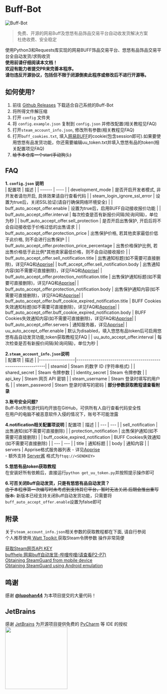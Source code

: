 # Buff-Bot  
![Buff-Bot](https://socialify.git.ci/jiajiaxd/Buff-Bot/image?description=1&forks=1&issues=1&language=1&name=1&owner=1&pattern=Plus&pulls=1&stargazers=1&theme=Auto)
> 免费、开源的网易Buff及悠悠有品饰品交易平台自动收发货解决方案  
> 杜绝收费、安全稳定

使用Python3和Requests库实现的网易BUFF饰品交易平台、悠悠有品饰品交易平台全自动发货/求购收货  
**使用前请仔细阅读本文档！**  
**欢迎有能力者提交PR来完善本程序。**  
**请勿违反开源协议，包括但不限于闭源倒卖此程序或修改后不进行开源等。**

## 如何使用?
1. 前往 [Github Releases](https://github.com/jiajiaxd/Buff-Bot/releases/latest) 下载适合自己系统的Buff-Bot
2. 将所得文件解压缩
3. 打开 `config` 文件夹
4. 将 `config.example.json` 复制到 `config.json` 并修改配置(相关教程见FAQ)
5. 打开`steam_account_info.json`, 修改所有参数(相关教程见FAQ)
6. 打开`buff_cookies.txt`, 填入[网易BUFF](https://buff.163.com)的cookie(包含session即可).如果要使用悠悠有品发货功能，你还需要编辑uu_token.txt并填入悠悠有品的token(相关配置项见FAQ) 
7. ~~给予本仓库一个star(手动狗头)~~
## FAQ

**1. `config.json` 说明**  
| 配置项 | 描述 | 
| ------ | ---- |
| development_mode  | 是否开启开发者模式, 非开发者请勿开启, 具体效果请自行查看代码    |
| steam_login_ignore_ssl_error  | 设置为true后，关闭SSL验证(请自行确保网络环境安全)   |
| buff_auto_accept_offer.enable  | 设置为true后，启用BUFF自动接收报价功能 |
| buff_auto_accept_offer.interval   | 每次检查是否有新报价间隔(轮询间隔)，单位为秒   |
| buff_auto_accept_offer.sell_protection  | 是否开启出售保护, 开启后将不会自动接收低于价格过低的出售请求      |
| buff_auto_accept_offer.protection_price        | 出售保护价格, 若其他卖家最低价低于此价格, 则不会进行出售保护   |
| buff_auto_accept_offer.protection_price_percentage    | 出售价格保护比例, 若出售价格低于此比例*其他卖家最低价格，则不会自动接收报价         |
| buff_auto_accept_offer.sell_notification.title       | 出售通知标题(如不需要可直接删除)，详见FAQ和[Apprise](https://github.com/caronc/apprise)|
| buff_accept_offer.sell_notification.body          | 出售通知内容(如不需要可直接删除)，详见FAQ和[Apprise](https://github.com/caronc/apprise)|
| buff_auto_accept_offer.protection_notification.title         | 出售保护通知标题(如不需要可直接删除)，详见FAQ和[Apprise](https://github.com/caronc/apprise)|
| buff_auto_accept_offer.protection_notification.body         | 出售保护通知内容(如不需要可直接删除)，详见FAQ和[Apprise](https://github.com/caronc/apprise)|
| buff_auto_accept_offer.buff_cookie_expired_notification.title         | BUFF Cookies失效通知标题(如不需要可直接删除)，详见FAQ和[Apprise](https://github.com/caronc/apprise)|
| buff_auto_accept_offer.buff_cookie_expired_notification.body         | BUFF Cookies失效通知内容(如不需要可直接删除)，详见FAQ和[Apprise](https://github.com/caronc/apprise)|
| buff_auto_accept_offer.servers         | 通知服务器，详见[Apprise](https://github.com/caronc/apprise)|
| uu_auto_accept_offer.enable  | 默认为disabled，填入悠悠有品token后可启用悠悠有品自动发货功能,token获取教程见FAQ    |
| uu_auto_accept_offer.interval   | 每次检查是否有新报价间隔(轮询间隔)，单位为秒   |

**2.`steam_account_info.json`说明**  
| 配置项              | 描述                                                         |
|------------------|--------------------------------------------------------------|
| steamid          | Steam 的数字 ID (字符串格式)                                |
| shared_secret    | Steam 令牌参数                                               |
| identity_secret  | Steam 令牌参数                                               |
| api_key          | Steam 网页 API 密钥                                          |
| steam_username   | Steam 登录时填写的用户名                                     |
| steam_password   | Steam 登录时填写的密码                                       |
**部分参数获取教程请查看附录**

**3.账号安全问题?**  
Buff-Bot所有源代码均开放在GitHub，可供所有人自行查看代码安全性  
在用户的电脑不被恶意软件入侵的情况下，账号不可能泄露  

**4.notification相关配置项说明**
| 配置项 | 描述 |
| --- | --- |
| sell_notification | 出售通知(如不需要可直接删除) |
| protection_notification | 出售保护通知(如不需要可直接删除) |
| buff_cookie_expired_notification | BUFF Cookies失效通知(如不需要可直接删除) |
| --- | --- |
| title | 通知标题 |
| body | 通知内容 |
| servers   | Apprise格式服务器列表 - 详见[Apprise](https://github.com/caronc/apprise)<br>- 额外支持 [Server酱](https://sct.ftqq.com/) 格式为`ftqq://<SENDKEY>`    

**5.悠悠有品token获取教程**  
在安装好所有依赖后，直接运行`python get_uu_token.py`并按照提示操作即可

**6.可否关闭Buff自动发货，只是有悠悠有品自动发货？**  
~~由于本程序第一次编写时未考虑到支持其它平台，暂时无法关闭.后期会推出重写版本.~~
新版本已经支持关闭Buff自动发货功能，只需要将`buff_auto_accept_offer.enable`设置为false即可
## 附录
关于`steam_account_info.json`相关参数的获取教程都在下面, 请自行参阅  
个人推荐使用[ Watt Toolkit ](https://github.com/BeyondDimension/SteamTools)获取Steam令牌参数 操作非常简便

[获取Steam网页API KEY](http://steamcommunity.com/dev/apikey)  
[buffhelp 网易buff自动发货-哔哩哔哩(请查看P2-P7)](https://www.bilibili.com/video/BV1DT4y1P7Dx)  
[Obtaining SteamGuard from mobile device]( https://github.com/SteamTimeIdler/stidler/wiki/Getting-your-%27shared_secret%27-code-for-use-with-Auto-Restarter-on-Mobile-Authentication )  
[Obtaining SteamGuard using Android emulation]( https://github.com/codepath/android_guides/wiki/Genymotion-2.0-Emulators-with-Google-Play-support)

## 鸣谢
感谢 [**@lupohan44**](https://github.com/lupohan44) 为本项目提交的大量代码！  

## JetBrains
感谢 [JetBrains](https://www.jetbrains.com/) 为开源项目提供免费的 [PyCharm](https://www.jetbrains.com/pycharm/) 等 IDE 的授权  
[<img src="https://resources.jetbrains.com/storage/products/company/brand/logos/jb_beam.svg" width="200"/>](https://jb.gg/OpenSourceSupport)
